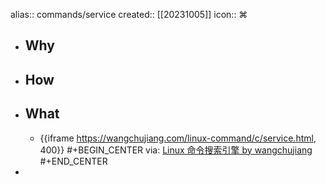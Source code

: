 alias:: commands/service
created:: [[20231005]]
icon:: ⌘
- ## Why
- ## How
- ## What
  - {{iframe https://wangchujiang.com/linux-command/c/service.html, 400}}
    #+BEGIN_CENTER
    via: [Linux 命令搜索引擎 by wangchujiang](https://wangchujiang.com/linux-command/c/service.html)
    #+END_CENTER
-